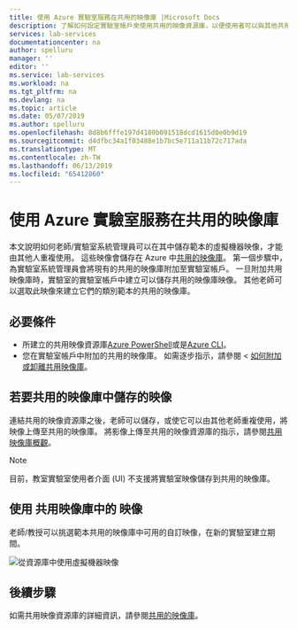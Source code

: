```yaml
---
title: 使用 Azure 實驗室服務在共用的映像庫 |Microsoft Docs
description: 了解如何設定實驗室帳戶來使用共用的映像資源庫，以便使用者可以與其他共用映像，並在另一位使用者可以在實驗室中建立範本 VM 使用映像。
services: lab-services
documentationcenter: na
author: spelluru
manager: ''
editor: ''
ms.service: lab-services
ms.workload: na
ms.tgt_pltfrm: na
ms.devlang: na
ms.topic: article
ms.date: 05/07/2019
ms.author: spelluru
ms.openlocfilehash: 8d8b6fffe197d4180b091518dcd1615d0e0b9d19
ms.sourcegitcommit: d4dfbc34a1f03488e1b7bc5e711a11b72c717ada
ms.translationtype: MT
ms.contentlocale: zh-TW
ms.lasthandoff: 06/13/2019
ms.locfileid: "65412860"
---
```

# <a name="use-a-shared-image-gallery-in-azure-lab-services"></a>使用 Azure 實驗室服務在共用的映像庫
本文說明如何老師/實驗室系統管理員可以在其中儲存範本的虛擬機器映像，才能由其他人重複使用。 這些映像會儲存在 Azure 中[共用的映像庫](../../virtual-machines/windows/shared-image-galleries.md)。 第一個步驟中，為實驗室系統管理員會將現有的共用的映像庫附加至實驗室帳戶。 一旦附加共用映像庫時，實驗室的實驗室帳戶中建立可以儲存共用的映像庫映像。 其他老師可以選取此映像來建立它們的類別範本的共用的映像庫。 

## <a name="prerequisites"></a>必要條件
- 所建立的共用映像資源庫[Azure PowerShell](../../virtual-machines/windows/shared-images.md)或是[Azure CLI](../../virtual-machines/linux/shared-images.md)。
- 您在實驗室帳戶中附加的共用的映像庫。 如需逐步指示，請參閱 <<c0> [ 如何附加或卸離共用映像庫](how-to-attach-detach-shared-image-gallery.md)。


## <a name="save-an-image-to-the-shared-image-gallery"></a>若要共用的映像庫中儲存的映像
連結共用的映像資源庫之後，老師可以儲存，或使它可以由其他老師重複使用，將映像上傳至共用的映像庫。 將影像上傳至共用的映像資源庫的指示，請參閱[共用映像庫概觀](../../virtual-machines/windows/shared-images.md)。 

> [!NOTE]
> 目前，教室實驗室使用者介面 (UI) 不支援將實驗室映像儲存到共用的映像庫。 

## <a name="use-an-image-from-the-shared-image-gallery"></a>使用 共用映像庫中的 映像
老師/教授可以挑選範本共用的映像庫中可用的自訂映像，在新的實驗室建立期間。

![從資源庫中使用虛擬機器映像](../media/how-to-use-shared-image-gallery/use-shared-image.png)

## <a name="next-steps"></a>後續步驟
如需共用映像資源庫的詳細資訊，請參閱[共用的映像庫](../../virtual-machines/windows/shared-image-galleries.md)。
